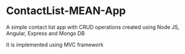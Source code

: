 # ContactList-MEAN-App
A simple contact list app with CRUD operations created using Node JS, Angular, Express and Mongo DB

It is implemented using MVC framework
